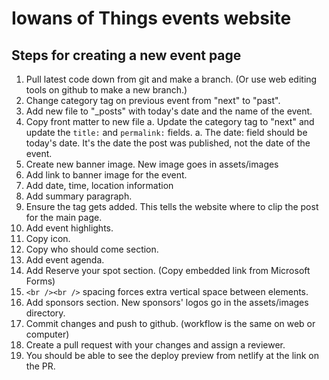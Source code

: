 # Iowans of Things events website

## Steps for creating a new event page

1. Pull latest code down from git and make a branch. (Or use web editing tools on github to make a new branch.)
1. Change category tag on previous event from "next" to "past".
1. Add new file to "_posts" with today's date and the name of the event.
1. Copy front matter to new file
  a. Update the category tag to "next" and update the `title:` and `permalink:` fields.
  a. The date: field should be today's date. It's the date the post was published, not the date of the event.
1. Create new banner image. New image goes in assets/images
1. Add link to banner image for the event.
1. Add date, time, location information
1. Add summary paragraph.
1. Ensure the <!--more--> tag gets added. This tells the website where to clip the post for the main page.
1. Add event highlights.
1. Copy icon.
1. Copy who should come section.
1. Add event agenda.
1. Add Reserve your spot section. (Copy embedded link from Microsoft Forms)
1. `<br /><br />` spacing forces extra vertical space between elements.
1. Add sponsors section. New sponsors' logos go in the assets/images directory.
1. Commit changes and push to github. (workflow is the same on web or computer)
1. Create a pull request with your changes and assign a reviewer.
1. You should be able to see the deploy preview from netlify at the link on the PR.
